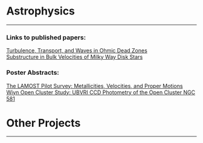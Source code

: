 # Astrophysics
------
### Links to published papers: 
[Turbulence, Transport, and Waves in Ohmic Dead Zones](http://adsabs.harvard.edu/abs/2016ApJ...826...18G)  
[Substructure in Bulk Velocities of Milky Way Disk Stars](http://adsabs.harvard.edu/abs/2013ApJ...777L...5C) 

### Poster Abstracts:
[The LAMOST Pilot Survey: Metallicities, Velocities, and Proper Motions](http://adsabs.harvard.edu/abs/2013AAS...22125416G)  
[Wiyn Open Cluster Study: UBVRI CCD Photometry of the Open Cluster NGC 581](http://adsabs.harvard.edu/abs/2012AAS...21943806D)

# Other Projects
------

